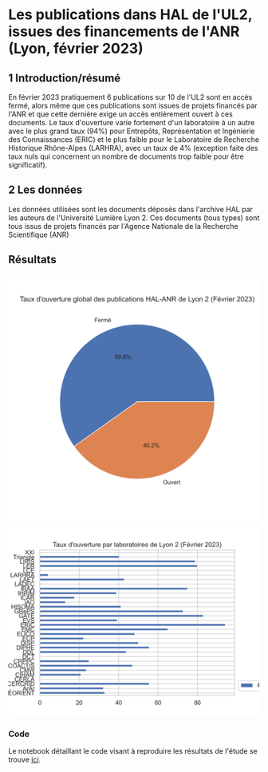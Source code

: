 # Les publications dans HAL de l'UL2, issues des financements de l'ANR (Lyon, février 2023)

## 1 Introduction/résumé

<p>En février 2023 pratiquement 6 publications sur 10 de l'UL2 sont en accès fermé, alors même que ces publications sont issues de projets financés par l'ANR et que cette dernière exige un accès entièrement ouvert à ces documents. Le taux d'ouverture varie fortement d'un laboratoire à un autre avec le plus grand taux (94%) pour Entrepôts, Représentation et Ingénierie des Connaissances (ERIC) et le plus faible pour le Laboratoire de Recherche Historique Rhône-Alpes (LARHRA), avec un taux de 4% (exception faite des taux nuls qui concernent un nombre de documents trop faible pour être significatif).</p>
</p>

## 2 Les données

Les données utilisées sont les documents déposés dans l'archive HAL par les auteurs de l'Université Lumière Lyon 2. Ces documents (tous types) sont tous issus de projets financés par l'Agence Nationale de la Recherche Scientifique (ANR)
## Résultats

<img src="https://github.com/Mandy21/Science-ouverte/blob/main/plot_1.png" />

<img src="https://github.com/Mandy21/Science-ouverte/blob/main/plot_2.png" />


### Code

Le notebook détaillant le code visant à reproduire les résultats de l'étude se trouve [ici](Publications_ANR_Université_Lyon_2.ipynb).
